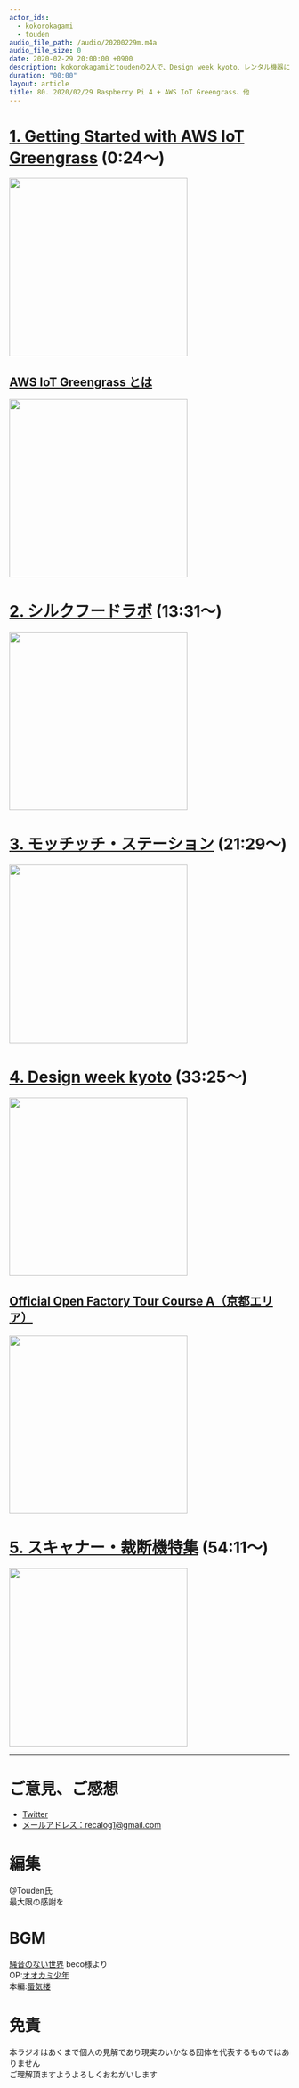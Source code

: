 ```yaml
---
actor_ids:
  - kokorokagami
  - touden
audio_file_path: /audio/20200229m.m4a
audio_file_size: 0
date: 2020-02-29 20:00:00 +0900
description: kokorokagamiとtoudenの2人で、Design week kyoto、レンタル機器による自炊 などについて話しました。
duration: "00:00"
layout: article
title: 80. 2020/02/29 Raspberry Pi 4 + AWS IoT Greengrass、他
---
```


# [1. Getting Started with AWS IoT Greengrass](https://docs.aws.amazon.com/greengrass/latest/developerguide/gg-gs.html) (0:24～)

[<img src="https://docs.aws.amazon.com/greengrass/latest/developerguide/images/gg-get-started-065.5.png" width="320dp">](https://docs.aws.amazon.com/greengrass/latest/developerguide/gg-gs.html)  

## [AWS IoT Greengrass とは](https://docs.aws.amazon.com/ja_jp/greengrass/latest/developerguide/what-is-gg.html)

[<img src="https://docs.aws.amazon.com/ja_jp/greengrass/latest/developerguide/images/greengrass.png" width="320dp">](https://docs.aws.amazon.com/ja_jp/greengrass/latest/developerguide/what-is-gg.html)  

# [2. シルクフードラボ](https://www.fashionsnap.com/article/2020-01-26/silkfood/) (13:31～)

[<img src="https://res.fashionsnap.com/image/upload/q_auto,w_640/media/2020/01/silkfood-200124-top.jpg" width="320dp">](https://www.fashionsnap.com/article/2020-01-26/silkfood/)  

# [3. モッチッチ・ステーション](https://www.acecook.co.jp/brand/mocchicchi/station/) (21:29～)

[<img src="https://www.acecook.co.jp/brand/mocchicchi/station/img/i_mv_t05.png" width="320dp">](https://www.acecook.co.jp/brand/mocchicchi/station/)  

# [4. Design week kyoto](https://designweek-kyoto.com/) (33:25～)

[<img src="https://designweek-kyoto.com/wp-content/uploads/2019/12/ttl-img.svg" width="320dp">](https://designweek-kyoto.com/)  

## [Official Open Factory Tour Course A（京都エリア）](https://designweek-kyoto.com/2020/program/1535/)

[<img src="https://designweek-kyoto.com/2020/wp-content/uploads/sites/3/a.jpg" width="320dp">](https://designweek-kyoto.com/2020/program/1535/)  

# [5. スキャナー・裁断機特集](https://www.dmm.com/rental/iroiro/feature/scanner.html/) (54:11～)

[<img src="https://p.dmm.com/p/general/rental/various/iroiro/special/scanner/ttl_head.jpg" width="320dp">](https://www.dmm.com/rental/iroiro/feature/scanner.html/)  

___

# ご意見、ご感想
- [Twitter](https://twitter.com/recalog1)
- [メールアドレス：recalog1@gmail.com](recalog1@gmail.com)

# 編集

@Touden氏  
最大限の感謝を  

# BGM

[騒音のない世界](http://noiselessworld.net/) beco様より  
OP:[オオカミ少年](https://soundcloud.com/baron1_3/wolfboy)  
本編:[蜃気楼](https://soundcloud.com/baron1_3/shinkirou)  

# 免責

本ラジオはあくまで個人の見解であり現実のいかなる団体を代表するものではありません  
ご理解頂ますようよろしくおねがいします  